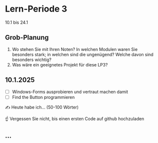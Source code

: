 # Lern-Periode 3

10.1 bis 24.1

## Grob-Planung

1. Wo stehen Sie mit Ihren Noten? In welchen Modulen waren Sie besonders stark; in welchen sind die ungenügend? Welche davon sind besonders wichtig?
4. Was wäre ein geeignetes Projekt für diese LP3?

## 10.1.2025

- [ ] Windows-Forms ausprobieren und vertraut machen damit
- [ ] Find the Button programmieren

✍️ Heute habe ich... (50-100 Wörter)

☝️ Vergessen Sie nicht, bis einen ersten Code auf github hochzuladen

## ...

